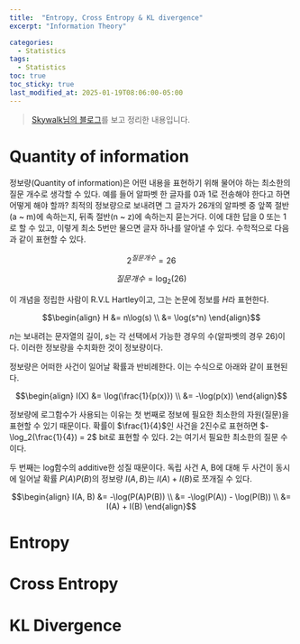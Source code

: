 ```yaml
---
title:  "Entropy, Cross Entropy & KL divergence"
excerpt: "Information Theory"

categories:
  - Statistics
tags:
  - Statistics
toc: true
toc_sticky: true
last_modified_at: 2025-01-19T08:06:00-05:00
---
```


> [Skywalk님의 블로그](https://hyunw.kim/blog/2017/10/14/Entropy.html)를 보고 정리한 내용입니다. 

# Quantity of information

정보량(Quantity of information)은 어떤 내용을 표현하기 위해 물어야 하는 최소한의 질문 개수로 생각할 수 있다. 예를 들어 알파벳 한 글자를 0과 1로 전송해야 한다고 하면 어떻게 해야 할까? 최적의 정보량으로 보내려면 그 글자가 26개의 알파벳 중 앞쪽 절반(a ~ m)에 속하는지, 뒤족 절반(n ~ z)에 속하는지 묻는거다. 이에 대한 답을 0 또는 1로 할 수 있고, 이렇게 최소 5번만 물으면 글자 하나를 알아낼 수 있다. 수학적으로 다음과 같이 표현할 수 있다. 

$$2^{질문개수} = 26$$

$$질문개수 = \log_2(26)$$

이 개념을 정립한 사람이 R.V.L Hartley이고, 그는 논문에 정보를 $H$라 표현한다. 

$$\begin{align}
H &= n\log(s) \\ 
&= \log(s^n)
\end{align}$$

$n$는 보내려는 문자열의 길이, $s$는 각 선택에서 가능한 경우의 수(알파벳의 경우 26)이다. 이러한 정보량을 수치화한 것이 정보량이다. 

정보량은 어떠한 사건이 일어날 확률과 반비례한다. 이는 수식으로 아래와 같이 표현된다. 

$$\begin{align}
I(X) &= \log(\frac{1}{p(x)}) \\  
&= -\log(p(x))   
\end{align}$$

정보량에 로그함수가 사용되는 이유는 첫 번째로 정보에 필요한 최소한의 자원(질문)을 표현할 수 있기 때문이다. 확률이 $\frac{1}{4}$인 사건을 2진수로 표현하면 $-\log_2(\frac{1}{4}) = 2$ bit로 표현할 수 있다. 2는 여기서 필요한 최소한의 질문 수이다.  

두 번째는 log함수의 additive한 성질 때문이다. 독립 사건 A, B에 대해 두 사건이 동시에 일어날 확률 $P(A)P(B)$의 정보량 $I(A, B)$는 $I(A) + I(B)$로 쪼개질 수 있다. 

$$\begin{align}
I(A, B) &= -\log(P(A)P(B)) \\  
&= -\log(P(A)) - \log(P(B)) \\   
&= I(A) + I(B)
\end{align}$$

# Entropy




# Cross Entropy

# KL Divergence
